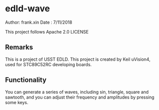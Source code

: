 # edld-wave
Author: frank.xin
Date  : 7/11/2018

This project follows Apache 2.0 LICENSE

## Remarks
This is a project of USST EDLD.
This project is created by Keil uVision4, used for STC89C52RC developing boards.
## Functionality
You can generate a series of waves, including sin, triangle, square and sawtooth,
and you can adjust their frequency and amplitudes by pressing some keys.